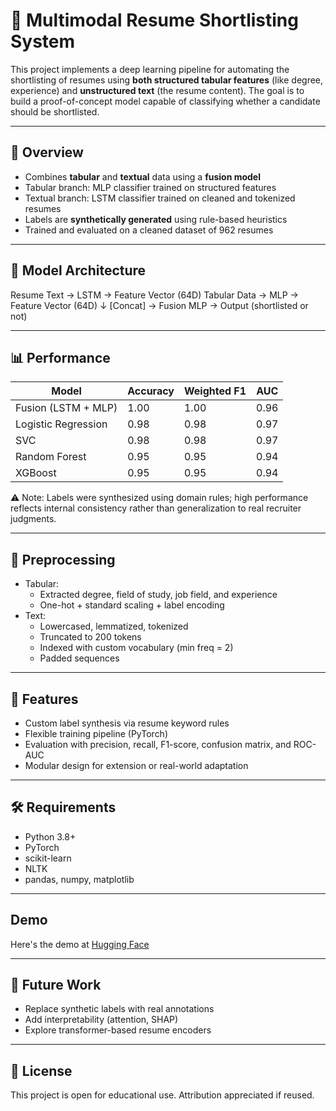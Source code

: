 # 📄 Multimodal Resume Shortlisting System

This project implements a deep learning pipeline for automating the shortlisting of resumes using **both structured tabular features** (like degree, experience) and **unstructured text** (the resume content). The goal is to build a proof-of-concept model capable of classifying whether a candidate should be shortlisted.

---

## 🚀 Overview

- Combines **tabular** and **textual** data using a **fusion model**
- Tabular branch: MLP classifier trained on structured features
- Textual branch: LSTM classifier trained on cleaned and tokenized resumes
- Labels are **synthetically generated** using rule-based heuristics
- Trained and evaluated on a cleaned dataset of 962 resumes

---

## 🧠 Model Architecture
Resume Text → LSTM → Feature Vector (64D)
Tabular Data → MLP → Feature Vector (64D)
↓
[Concat] → Fusion MLP → Output (shortlisted or not)


---

## 📊 Performance

| Model                | Accuracy | Weighted F1 | AUC   |
|---------------------|----------|-------------|-------|
| Fusion (LSTM + MLP) | 1.00     | 1.00        | 0.96  |
| Logistic Regression | 0.98     | 0.98        | 0.97  |
| SVC                 | 0.98     | 0.98        | 0.97  |
| Random Forest       | 0.95     | 0.95        | 0.94  |
| XGBoost             | 0.95     | 0.95        | 0.94  |

⚠️ Note: Labels were synthesized using domain rules; high performance reflects internal consistency rather than generalization to real recruiter judgments.

---

## 🧹 Preprocessing

- Tabular:
  - Extracted degree, field of study, job field, and experience
  - One-hot + standard scaling + label encoding
- Text:
  - Lowercased, lemmatized, tokenized
  - Truncated to 200 tokens
  - Indexed with custom vocabulary (min freq = 2)
  - Padded sequences

---

## 🧪 Features

- Custom label synthesis via resume keyword rules
- Flexible training pipeline (PyTorch)
- Evaluation with precision, recall, F1-score, confusion matrix, and ROC-AUC
- Modular design for extension or real-world adaptation

---

## 🛠️ Requirements

- Python 3.8+
- PyTorch
- scikit-learn
- NLTK
- pandas, numpy, matplotlib

---

## Demo

Here's the demo at [Hugging Face](https://huggingface.co/spaces/Dash-198/multimodal-resume-shortlisting-demo)

---

## 📌 Future Work

- Replace synthetic labels with real annotations
- Add interpretability (attention, SHAP)
- Explore transformer-based resume encoders

---

## 📝 License

This project is open for educational use. Attribution appreciated if reused.
